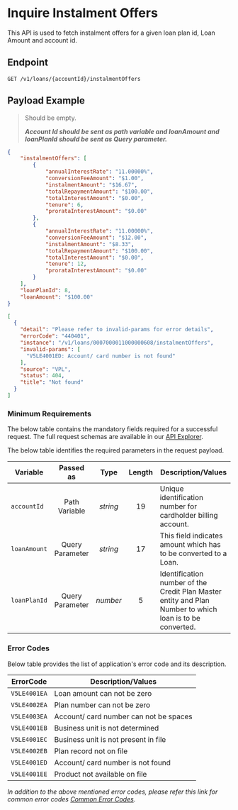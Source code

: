 # Inquire Instalment Offers

This API is used to fetch instalment offers for a given loan plan id, Loan Amount and account id.

## Endpoint

`GET /v1/loans/{accountId}/instalmentOffers`

## Payload Example

<!--
type: tab
titles: Request, Response, Error
-->

>Should be empty.
>
>***Account Id should be sent as path variable and loanAmount and loanPlanId should be sent as Query parameter.***

<!--
type: tab
-->

```json
{
    "instalmentOffers": [
        {
            "annualInterestRate": "11.00000%",
            "conversionFeeAmount": "$1.00",
            "instalmentAmount": "$16.67",
            "totalRepaymentAmount": "$100.00",
            "totalInterestAmount": "$0.00",
            "tenure": 6,
            "prorataInterestAmount": "$0.00"
        },
        {
            "annualInterestRate": "11.00000%",
            "conversionFeeAmount": "$12.00",
            "instalmentAmount": "$8.33",
            "totalRepaymentAmount": "$100.00",
            "totalInterestAmount": "$0.00",
            "tenure": 12,
            "prorataInterestAmount": "$0.00"
        }
    ],
    "loanPlanId": 8,
    "loanAmount": "$100.00"
}
```

<!--
type: tab
-->

```json
[
  {
    "detail": "Please refer to invalid-params for error details",
    "errorCode": "440401",
    "instance": "/v1/loans/0007000011000000608/instalmentOffers",
    "invalid-params": [
      "V5LE4001ED: Account/ card number is not found"
    ],
    "source": "VPL",
    "status": 404,
    "title": "Not found"
  }
]

```

<!-- type: tab-end -->

### Minimum Requirements

The below table contains the mandatory fields required for a successful request. The full request schemas are available in our [API Explorer](../api/?type=get&path=/v1/loans/{accountId}/instalmentOffers).

The below table identifies the required parameters in the request payload.

| Variable | Passed as | Type | Length | Description/Values |
| -------- | :-------: | :--: | :------------: | ------------------ |
| `accountId` | Path Variable | *string* | 19 | Unique identification number for cardholder billing account.|
| `loanAmount` | Query Parameter | *string* | 17 | This field indicates amount which has to be converted to a Loan.|
| `loanPlanId` | Query Parameter | *number* | 5 | Identification number of the Credit Plan Master entity and Plan Number to which loan is to be converted.|

### Error Codes

Below table provides the list of application's error code and its description.

| ErrorCode |  Description/Values |
| --------  | ------------------ |
| `V5LE4001EA` | Loan amount can not be zero |  
| `V5LE4002EA` | Plan number can not be zero |  
| `V5LE4003EA` | Account/ card number can not be spaces |
| `V5LE4001EB` | Business unit is not determined |
| `V5LE4001EC` | Business unit is not present in file |
| `V5LE4002EB` | Plan record not on file |
| `V5LE4001ED` | Account/ card number is not found |
| `V5LE4001EE` | Product not available on file |

*In addition to the above mentioned error codes, please refer this link for common error codes [Common Error Codes](?path=docs/Common_Error_Code.md).*
